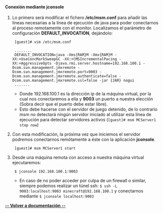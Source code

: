 #### Conexión mediante jconsole


1. Lo primero será modificar el fichero **/etc/msm.conf** para añadir las líneas necesarias a la línea de ejecución de java para poder conectarnos al proceso remotamente con el monitor. Localizamos el parámetro de configuración **DEFAULT_INVOCATION**, dejándolo:

		[guest]# vim /etc/msm.conf

		........
		DEFAULT_INVOCATION=java -Xms{RAM}M -Xmx{RAM}M -XX:+UseConcMarkSweepGC -XX:+CMSIncrementalPacing -XX:+AggressiveOpts -Djava.rmi.server.hostname=192.168.100.1 -Dcom.sun.management.jmxremote -Dcom.sun.management.jmxremote.port=9003 -Dcom.sun.management.jmxremote.authenticate=false -Dcom.sun.management.jmxremote.ssl=false -jar {JAR} nogui
		.......
	* Donde 192.168.100.1 es la dirección ip de la máquina virtual, por la cual nos conectaremos a ella y **9003** un puerto a nuestra elección (Sobra decir que el puerto debe estar libre).
	* Esto debe hacerse con el servidor de juego detenido, de lo contrario msm no detectará ningún servidor iniciado al utilizar esta línea de ejecución para detectar servidores activos (`[guest]# msm MCServer1 stop now`)

2. Con esta modificación, la próxima vez que iniciemos el servidor podremos conectarnos remótamente a éste con la aplicación **jconsole**.

		[guest]# msm MCServer1 start

3. Desde una máquina remota con acceso a nuestra máquina virtual ejecutaremos:

		$ jconsole 192.168.100.1:9003

	* En caso de no poder acceder por culpa de un firewall o similar, siempre podemos realizar un túnel ssh: `$ ssh -L 9003:localhost:9003 minecraft@192.168.100.1` y conectarnos mediante `$ jconsole localhost:9003`

[**-- Volver a documentación --**](https://github.com/FdezI/Practica3/blob/master/documentacion.md#pruebas-de-rendimiento-con-jconsole-java)
